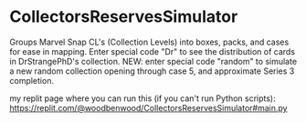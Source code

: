 # CollectorsReservesSimulator

Groups Marvel Snap CL's (Collection Levels) into boxes, packs, and cases for ease in mapping. Enter special code "Dr" to see the distribution of cards in DrStrangePhD's collection. NEW: enter special code "random" to simulate a new random collection opening through case 5, and approximate Series 3 completion.

my replit page where you can run this (if you can't run Python scripts): https://replit.com/@woodbenwood/CollectorsReservesSimulator#main.py
